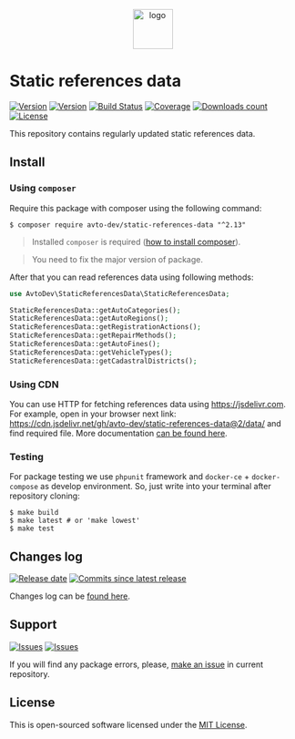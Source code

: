 <p align="center">
  <img alt="logo" src="https://habrastorage.org/webt/59/e8/90/59e89034d07c7166044069.png" width="70" height="70" />
</p>

# Static references data

[![Version][badge_packagist_version]][link_packagist]
[![Version][badge_php_version]][link_packagist]
[![Build Status][badge_build_status]][link_build_status]
[![Coverage][badge_coverage]][link_coverage]
[![Downloads count][badge_downloads_count]][link_packagist]
[![License][badge_license]][link_license]

This repository contains regularly updated static references data.

## Install

### Using `composer`

Require this package with composer using the following command:

```shell
$ composer require avto-dev/static-references-data "^2.13"
```

> Installed `composer` is required ([how to install composer][getcomposer]).

> You need to fix the major version of package.

After that you can read references data using following methods:

```php
use AvtoDev\StaticReferencesData\StaticReferencesData;

StaticReferencesData::getAutoCategories();
StaticReferencesData::getAutoRegions();
StaticReferencesData::getRegistrationActions();
StaticReferencesData::getRepairMethods();
StaticReferencesData::getAutoFines();
StaticReferencesData::getVehicleTypes();
StaticReferencesData::getCadastralDistricts();
```

### Using CDN

You can use HTTP for fetching references data using <https://jsdelivr.com>. For example, open in your browser next link: <https://cdn.jsdelivr.net/gh/avto-dev/static-references-data@2/data/> and find required file. More documentation [can be found here](https://jsdelivr.com/features#gh).

### Testing

For package testing we use `phpunit` framework and `docker-ce` + `docker-compose` as develop environment. So, just write into your terminal after repository cloning:

```shell
$ make build
$ make latest # or 'make lowest'
$ make test
```

## Changes log

[![Release date][badge_release_date]][link_releases]
[![Commits since latest release][badge_commits_since_release]][link_commits]

Changes log can be [found here][link_changes_log].

## Support

[![Issues][badge_issues]][link_issues]
[![Issues][badge_pulls]][link_pulls]

If you will find any package errors, please, [make an issue][link_create_issue] in current repository.

## License

This is open-sourced software licensed under the [MIT License][link_license].

[badge_packagist_version]:https://img.shields.io/packagist/v/avto-dev/static-references-data.svg?maxAge=180
[badge_php_version]:https://img.shields.io/packagist/php-v/avto-dev/static-references-data.svg?longCache=true
[badge_build_status]:https://travis-ci.org/avto-dev/static-references-data.svg?branch=master
[badge_coverage]:https://img.shields.io/codecov/c/github/avto-dev/static-references-data/master.svg?maxAge=60
[badge_downloads_count]:https://img.shields.io/packagist/dt/avto-dev/static-references-data.svg?maxAge=180
[badge_license]:https://img.shields.io/packagist/l/avto-dev/static-references-data.svg?longCache=true
[badge_release_date]:https://img.shields.io/github/release-date/avto-dev/static-references-data.svg?style=flat-square&maxAge=180
[badge_commits_since_release]:https://img.shields.io/github/commits-since/avto-dev/static-references-data/latest.svg?style=flat-square&maxAge=180
[badge_issues]:https://img.shields.io/github/issues/avto-dev/static-references-data.svg?style=flat-square&maxAge=180
[badge_pulls]:https://img.shields.io/github/issues-pr/avto-dev/static-references-data.svg?style=flat-square&maxAge=180
[link_releases]:https://github.com/avto-dev/static-references-data/releases
[link_packagist]:https://packagist.org/packages/avto-dev/static-references-data
[link_build_status]:https://travis-ci.org/avto-dev/static-references-data
[link_coverage]:https://codecov.io/gh/avto-dev/static-references-data/
[link_changes_log]:https://github.com/avto-dev/static-references-data/blob/master/CHANGELOG.md
[link_issues]:https://github.com/avto-dev/static-references-data/issues
[link_create_issue]:https://github.com/avto-dev/static-references-data/issues/new/choose
[link_commits]:https://github.com/avto-dev/static-references-data/commits
[link_pulls]:https://github.com/avto-dev/static-references-data/pulls
[link_license]:https://github.com/avto-dev/static-references-data/blob/master/LICENSE
[getcomposer]:https://getcomposer.org/download/
